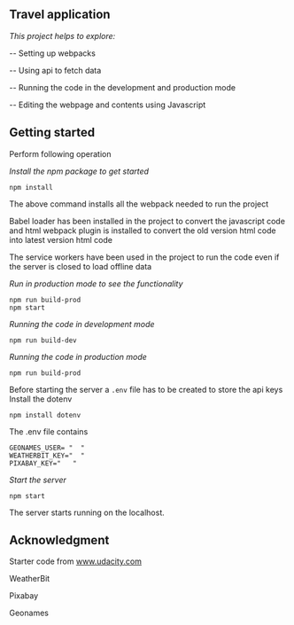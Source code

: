 ## Travel application
*This project helps to explore:*

-- Setting up webpacks

-- Using api to fetch data

-- Running the code in the development and production mode

-- Editing the webpage and contents using Javascript



## Getting started 
Perform following operation

*Install the npm package to get started*
```
npm install
```
The above command installs all the webpack needed to run the project

Babel loader has been installed in the project to convert the javascript code and html webpack plugin is installed to convert the old version html code into latest version html code 

The service workers have been used in the project to run the code even if the server is closed to load offline data

*Run in production mode to see the functionality*

``` 
npm run build-prod
npm start
```

*Running the code in development mode*

```
npm run build-dev
```
*Running the code in production mode*

```
npm run build-prod
```
Before starting the server a ``` .env ``` file has to be created to store the api keys
Install the dotenv

```npm install dotenv```

The .env file contains 
```
GEONAMES_USER= "  "
WEATHERBIT_KEY="  "
PIXABAY_KEY="   "

```
*Start the server*
```
npm start
```
The server starts running on the localhost. 

## Acknowledgment
Starter code from www.udacity.com

WeatherBit

Pixabay

Geonames
